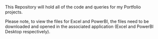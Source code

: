 This Repository will hold all of the code and queries for my Portfolio projects.

Please note, to view the files for Excel and PowerBI, the files need to be downloaded and opened in the associated application (Excel and PowerBI Desktop respectively).
